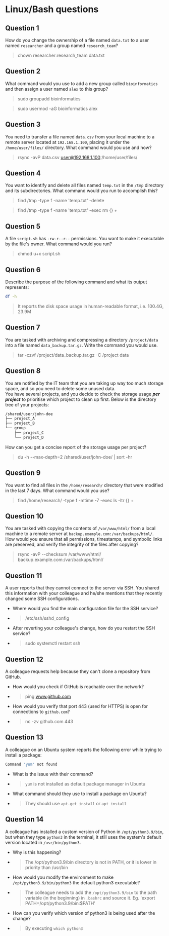 # Linux/Bash questions

## Question 1
How do you change the ownership of a file named `data.txt` to a user named `researcher` and a group named `research_team`?
> chown researcher:research_team data.txt

## Question 2
What command would you use to add a new group called `bioinformatics` and then assign a user named `alex` to this group?
> sudo groupadd bioinformatics

> sudo usermod -aG bioinformatics alex

## Question 3
You need to transfer a file named `data.csv` from your local machine to a remote server located at `192.168.1.100`, placing it under the `/home/user/files/` directory. What command would you use and how?
> rsync -avP data.csv user@192.168.1.100:/home/user/files/

## Question 4
You want to identify and delete all files named `temp.txt` in the `/tmp` directory and its subdirectories. What command would you run to accomplish this?
> find /tmp -type f -name 'temp.txt' -delete

> find /tmp -type f -name 'temp.txt' -exec rm {} +

## Question 5
A file `script.sh` has `-rw-r--r--` permissions. You want to make it executable by the file's owner. What command would you run?
> chmod u+x script.sh

## Question 6
Describe the purpose of the following command and what its output represents:

```bash
df -h
```
> It reports the disk space usage in human-readable format, i.e. 100.4G, 23.9M

## Question 7
You are tasked with archiving and compressing a directory `/project/data` into a file named `data_backup.tar.gz`. Write the command you would use.
> tar -czvf /project/data_backup.tar.gz -C /project data

## Question 8
You are notified by the IT team that you are taking up way too much storage space, and so you need to delete some unused data.  
You have several projects, and you decide to check the storage usage ***per project*** to prioritise which project to clean up first. Below is the directory tree of your projects:
```bash
/shared/user/john-doe
├── project_A
├── project_B
└── group
    ├── project_C
    └── project_D
```
How can you get a concise report of the storage usage per project?
> du -h --max-depth=2 /shared/user/john-doe/ | sort -hr

## Question 9
You want to find all files in the `/home/research/` directory that were modified in the last 7 days. What command would you use?
> find /home/research/ -type f -mtime -7 -exec ls -ltr {} +

## Question 10
You are tasked with copying the contents of `/var/www/html/` from a local machine to a remote server at `backup.example.com:/var/backups/html/`. How would you ensure that all permissions, timestamps, and symbolic links are preserved, and verify the integrity of the files after copying?
> rsync -avP --checksum /var/www/html/ backup.example.com:/var/backups/html/

## Question 11
A user reports that they cannot connect to the server via SSH. You shared this information with your colleague and he/she mentions that they recently changed some SSH configurations.

- Where would you find the main configuration file for the SSH service?
- > /etc/ssh/sshd_config
- After reverting your colleague's change, how do you restart the SSH service?
- > sudo systemctl restart ssh


## Question 12
A colleague requests help because they can't clone a repository from GitHub.

- How would you check if GitHub is reachable over the network?
- > ping www.github.com
- How would you verify that port 443 (used for HTTPS) is open for connections to `github.com`?
- > nc -zv github.com 443

## Question 13
A colleague on an Ubuntu system reports the following error while trying to install a package:

```bash
Command 'yum' not found
```

- What is the issue with their command?
- > `yum` is not installed as default package manager in Ubuntu
- What command should they use to install a package on Ubuntu?
- > They should use `apt-get install` or `apt install`

## Question 14
A colleague has installed a custom version of Python in `/opt/python3.9/bin`, but when they type `python3` in the terminal, it still uses the system's default version located in `/usr/bin/python3`.

- Why is this happening?
- > The /opt/python3.9/bin directory is not in PATH, or it is lower in priority than /usr/bin
- How would you modify the environment to make `/opt/python3.9/bin/python3` the default python3 executable?
- > The colleague needs to add the `/opt/python3.9/bin` to the path variable (in the beginning) in `.bashrc` and source it. Eg. 'export PATH=/opt/python3.9/bin:$PATH'
- How can you verify which version of python3 is being used after the change?
- > By executing `which python3`
